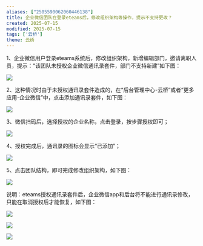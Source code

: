 ```yaml
---
aliases: ["2505590062060446138"]
title: 企业微信团队在登录eteams后，修改组织架构等操作，提示不支持更改？
created: 2025-07-15
modified: 2025-07-15
tags: ['云桥']
theme: 云桥
---
```


1、企业微信用户登录eteams系统后，修改组织架构，新增编辑部门，邀请离职人员，提示：“该团队未授权企业微信通讯录套件，部门不支持新建”如下图：

![](55e85972e144215a4dcd4f428128dae2.jpg)

2、这种情况时由于未授权通讯录套件造成的，在“后台管理中心-云桥”或者“更多应用-企业微信”中，点击添加通讯录套件，如下图：

![](fc441308c9daa213ea6e616fb551a3c7.jpg)

3、微信扫码后，选择授权的企业名称，点击登录，按步骤授权即可；

![](fcfb86ba722c1cc7cce732ab44952c1e.jpg)

4、授权完成后，通讯录的图标会显示“已添加”；

![](e1681234472812e4e3a063c929891c7f.jpg)

5、点击团队结构，即可完成修改组织架构，如下图：

![](9b8236ea0e8da8ab01723ae50cacde70.jpg)

说明：eteams授权通讯录套件后，企业微信app和后台将不能进行通讯录修改，只能在取消授权后才能恢复，如下图：

![](4ef666c9b104ab9a4c8a6bd026ad1355.jpg)

![](88ab0ec3be9a7fc54c3395ff743f2511.jpg)

![](a34d8aef72b099d9cac4e02ff0efecc1.jpg)